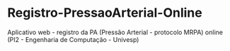 # Registro-PressaoArterial-Online
Aplicativo web - registro da PA (Pressão Arterial - protocolo MRPA) online (PI2 - Engenharia de Computação - Univesp)

